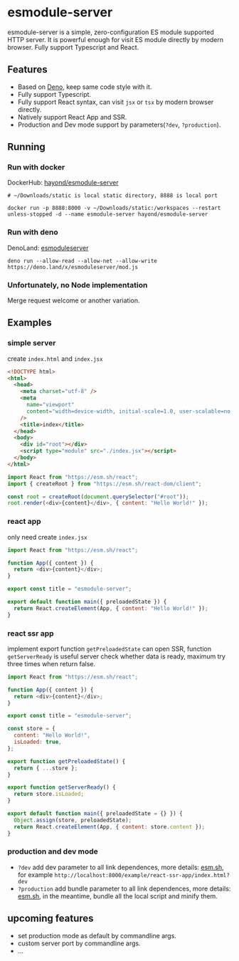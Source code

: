 # esmodule-server

esmodule-server is a simple, zero-configuration ES module supported HTTP server. It is powerful enough for visit ES module directly by modern browser. Fully support Typescript and React.

## Features

- Based on [Deno](https://deno.land), keep same code style with it.
- Fully support Typescript.
- Fully support React syntax, can visit `jsx` or `tsx` by modern browser directly.
- Natively support React App and SSR.
- Production and Dev mode support by parameters(`?dev`, `?production`).

## Running

### Run with docker
DockerHub: [hayond/esmodule-server](https://hub.docker.com/repository/docker/hayond/esmodule-server)

```
# ~/Downloads/static is local static directory, 8888 is local port

docker run -p 8888:8000 -v ~/Downloads/static:/workspaces --restart unless-stopped -d --name esmodule-server hayond/esmodule-server
```

### Run with deno
DenoLand: [esmoduleserver](https://deno.land/x/esmoduleserver)
```
deno run --allow-read --allow-net --allow-write https://deno.land/x/esmoduleserver/mod.js
```

### Unfortunately, no Node implementation
Merge request welcome or another variation.

## Examples

### simple server

create `index.html` and `index.jsx`

```HTML
<!DOCTYPE html>
<html>
  <head>
    <meta charset="utf-8" />
    <meta
      name="viewport"
      content="width=device-width, initial-scale=1.0, user-scalable=no, shrink-to-fit=no"
    />
    <title>index</title>
  </head>
  <body>
    <div id="root"></div>
    <script type="module" src="./index.jsx"></script>
  </body>
</html>
```
```javascript
import React from "https://esm.sh/react";
import { createRoot } from "https://esm.sh/react-dom/client";

const root = createRoot(document.querySelector("#root"));
root.render(<div>{content}</div>, { content: "Hello World!" });
```

### react app
only need create `index.jsx`
```javascript
import React from "https://esm.sh/react";

function App({ content }) {
  return <div>{content}</div>;
}

export const title = "esmodule-server";

export default function main({ preloadedState }) {
  return React.createElement(App, { content: "Hello World!" });
}
```

### react ssr app
implement export function `getPreloadedState` can open SSR, function `getServerReady` is useful server check whether data is ready, maximum try three times when return false.
```javascript
import React from "https://esm.sh/react";

function App({ content }) {
  return <div>{content}</div>;
}

export const title = "esmodule-server";

const store = {
  content: "Hello World!",
  isLoaded: true,
};

export function getPreloadedState() {
  return { ...store };
}

export function getServerReady() {
  return store.isLoaded;
}

export default function main({ preloadedState = {} }) {
  Object.assign(store, preloadedState);
  return React.createElement(App, { content: store.content });
}
```

### production and dev mode
- `?dev` add dev parameter to all link dependences, more details: [esm.sh](https://esm.sh/), for example `http://localhost:8000/example/react-ssr-app/index.html?dev`
- `?production` add bundle parameter to all link dependences, more details: [esm.sh](https://esm.sh/), in the meantime, bundle all the local script and minify them.

## upcoming features
- set production mode as default by commandline args.
- custom server port by commandline args.
- ...
